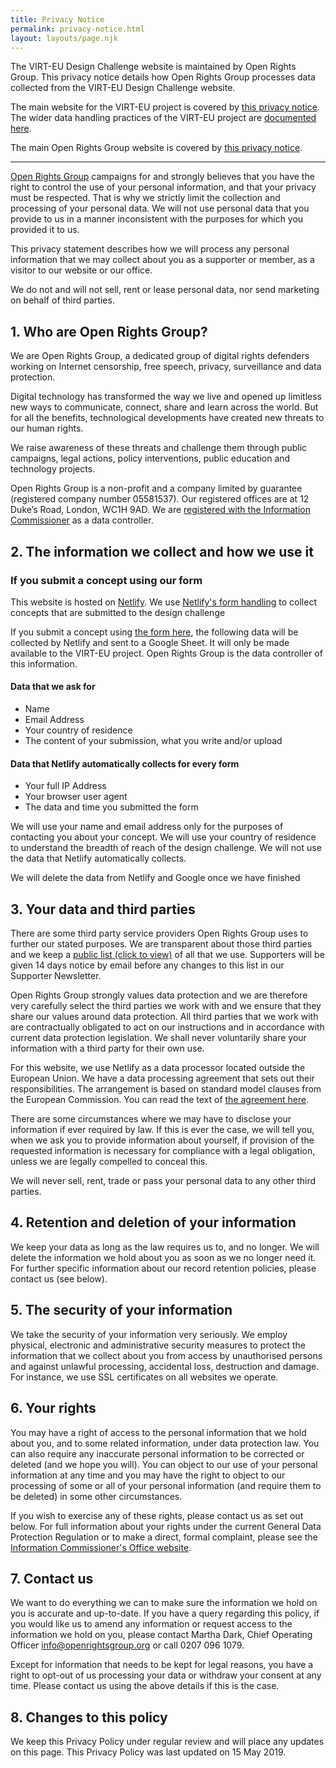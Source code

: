 ```yaml
---
title: Privacy Notice
permalink: privacy-notice.html
layout: layouts/page.njk
---
```


The VIRT-EU Design Challenge website is maintained by Open Rights Group. This privacy notice details how Open Rights Group processes data collected from the VIRT-EU Design Challenge website.

The main website for the VIRT-EU project is covered by [this privacy notice](https://virteuproject.eu/wp-content/uploads/sites/66/2018/11/Cookies-Privacy-Policy.pdf). The wider data handling practices of the VIRT-EU project are [documented here](https://virteuproject.eu/wp-content/uploads/sites/66/2018/11/Deliverable-1.6-.pdf).

The main Open Rights Group website is covered by [this privacy notice](https://www.openrightsgroup.org/privacy).

---

[Open Rights Group](https://www.openrightsgroup.org) campaigns for and strongly believes that you have the right to control the use of your personal information, and that your privacy must be respected. That is why we strictly limit the collection and processing of your personal data. We will not use personal data that you provide to us in a manner inconsistent with the purposes for which you provided it to us.

This privacy statement describes how we will process any personal information that we may collect about you as a supporter or member, as a visitor to our website or our office.

We do not and will not sell, rent or lease personal data, nor send marketing on behalf of third parties.

## 1. Who are Open Rights Group?

We are Open Rights Group, a dedicated group of digital rights defenders working on Internet censorship, free speech, privacy, surveillance and data protection.

Digital technology has transformed the way we live and opened up limitless new ways to communicate, connect, share and learn across the world. But for all the benefits, technological developments have created new threats to our human rights.

We raise awareness of these threats and challenge them through public campaigns, legal actions, policy interventions, public education and technology projects.

Open Rights Group is a non-profit and a company limited by guarantee (registered company number 05581537). Our registered offices are at 12 Duke’s Road, London, WC1H 9AD. We are [registered with the Information Commissioner](https://ico.org.uk/ESDWebPages/Entry/Z1179257) as a data controller.

## 2. The information we collect and how we use it

### If you submit a concept using our form

This website is hosted on [Netlify](https://www.netlify.com). We use [Netlify's form handling](https://www.netlify.com/docs/form-handling) to collect concepts that are submitted to the design challenge

If you submit a concept using [the form here](https://designchallenge.virteuproject.eu/form.html), the following data will be collected by Netlify and sent to a Google Sheet. It will only be made available to the VIRT-EU project. Open Rights Group is the data controller of this information.

#### Data that we ask for

- Name
- Email Address
- Your country of residence
- The content of your submission, what you write and/or upload

#### Data that Netlify automatically collects for every form

- Your full IP Address
- Your browser user agent
- The data and time you submitted the form

We will use your name and email address only for the purposes of contacting you about your concept. We will use your country of residence to understand the breadth of reach of the design challenge. We will not use the data that Netlify automatically collects.

We will delete the data from Netlify and Google once we have finished

<!-- We collect some analytics data about your device using the free, self hosted and open source [Matomo](https://matomo.org/) analytics software. We make a conscious choice to avoid web analytics tools such as Google Analytics where possible as part of our commitment to protecting your privacy.

Any data collection using the Matomo software is only carried out by computer systems which we personally operate and is never transferred to any third party.

The data collected by Matomo may include information about your operating system and version, your web browser version, your system language, your screen size and resolution, and some other metadata which allows us to optimise your browsing experience.

The data collected to Matomo is never associated with you directly, and is only associated with a partially-anonymised representation of your IP address.

If your web browser is configured to request that websites do not track you by sending a “Do Not Track” (DNT) request when loading webpages, Matomo will not collect any information from your system.-->

<!-- Web server access logs containing full IP addresses are stored between 7 and 14 days and are used solely for performance and security purposes. This information is not shared with third parties. -->

<!--Where cookies are used on our sites they are used for technical and security purposes, such as logins, and not for general visitor profiling.

We use Matomo to understand Open Rights Group’s impact and reach in the areas that we try to effect change.-->

## 3. Your data and third parties

There are some third party service providers Open Rights Group uses to further our stated purposes. We are transparent about those third parties and we keep a [public list (click to view)](https://www.openrightsgroup.org/privacy/third-party-services) of all that we use. Supporters will be given 14 days notice by email before any changes to this list in our Supporter Newsletter.

Open Rights Group strongly values data protection and we are therefore very carefully select the third parties we work with and we ensure that they share our values around data protection. All third parties that we work with are contractually obligated to act on our instructions and in accordance with current data protection legislation. We shall never voluntarily share your information with a third party for their own use.

For this website, we use Netlify as a data processor located outside the European Union. We have a data processing agreement that sets out their responsibilities. The arrangement is based on standard model clauses from the European Commission. You can read the text of [the agreement here](https://www.netlify.com/legal/netlify-dpa.pdf).

There are some circumstances where we may have to disclose your information if ever required by law. If this is ever the case, we will tell you, when we ask you to provide information about yourself, if provision of the requested information is necessary for compliance with a legal obligation, unless we are legally compelled to conceal this.

We will never sell, rent, trade or pass your personal data to any other third parties.

## 4. Retention and deletion of your information

We keep your data as long as the law requires us to, and no longer. We will delete the information we hold about you as soon as we no longer need it. For further specific information about our record retention policies, please contact us (see below).

## 5. The security of your information

We take the security of your information very seriously. We employ physical, electronic and administrative security measures to protect the information that we collect about you from access by unauthorised persons and against unlawful processing, accidental loss, destruction and damage. For instance, we use SSL certificates on all websites we operate.

## 6. Your rights

You may have a right of access to the personal information that we hold about you, and to some related information, under data protection law. You can also require any inaccurate personal information to be corrected or deleted (and we hope you will). You can object to our use of your personal information at any time and you may have the right to object to our processing of some or all of your personal information (and require them to be deleted) in some other circumstances.

If you wish to exercise any of these rights, please contact us as set out below. For full information about your rights under the current General Data Protection Regulation or to make a direct, formal complaint, please see the [Information Commissioner's Office website](https://ico.org.uk).

## 7. Contact us

We want to do everything we can to make sure the information we hold on you is accurate and up-to-date. If you have a query regarding this policy, if you would like us to amend any information or request access to the information we hold on you, please contact Martha Dark, Chief Operating Officer [info@openrightsgroup.org](mailto:info@openrightsgroup.org) or call 0207 096 1079.

Except for information that needs to be kept for legal reasons, you have a right to opt-out of us processing your data or withdraw your consent at any time. Please contact us using the above details if this is the case.

## 8. Changes to this policy

We keep this Privacy Policy under regular review and will place any updates on this page. This Privacy Policy was last updated on 15 May 2019.